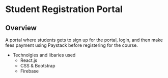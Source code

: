 # Student Registration Portal

## Overview
A portal where students gets to sign up for the portal, login, and then make fees payment using Paystack before registering for the course.

* Technolgies and libaries used
    * React.js
    * CSS & Bootstrap
    * Firebase
